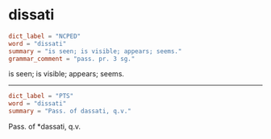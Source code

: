 # dissati

``` toml
dict_label = "NCPED"
word = "dissati"
summary = "is seen; is visible; appears; seems."
grammar_comment = "pass. pr. 3 sg."
```

is seen; is visible; appears; seems.

--------------------

``` toml
dict_label = "PTS"
word = "dissati"
summary = "Pass. of dassati, q.v."
```

Pass. of \*dassati, q.v.

